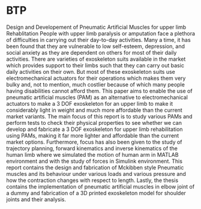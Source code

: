 # BTP
Design and Developement of Pneumatic Artificial Muscles for upper limb Rehablitation
People with upper limb paralysis or amputation face a plethora of difficulties in carrying out their day-to-day activities. Many a time, it has been found that they are vulnerable to low self-esteem, depression, and social anxiety as they are dependent on others for most of their daily activities. There are varieties of exoskeleton suits available in the market which provides support to their limbs such that they can carry out basic daily activities on their own. But most of these exoskeleton suits use electromechanical actuators for their operations which makes them very bulky and, not to mention, much costlier because of which many people having disabilities cannot afford them. This paper aims to enable the use of pneumatic artificial muscles (PAM) as an alternative to electromechanical actuators to make a 3 DOF exoskeleton for an upper limb to make it considerably light in weight and much more affordable than the current market variants. The main focus of this report is to study various PAMs and perform tests to check their physical properties to see whether we can develop and fabricate a 3 DOF exoskeleton for upper limb rehabilitation using PAMs, making it far more lighter and affordable than the current market options. Furthermore, focus has also been given to the study of trajectory planning, forward kinematics and inverse kinematics of the human limb where we simulated the motion of human arm in MATLAB environment and with the study of forces in Simulink environment. This report contains the design and fabrication of Mckibben style Pneumatic muscles and its behaviour under various loads and various pressure and how the contraction changes with respect to length. Lastly, the thesis contains the implementation of pneumatic artificial muscles in elbow joint of a dummy and fabrication of a 3D printed exoskeleton model for shoulder joints and their analysis.
